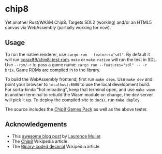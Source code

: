 # chip8

Yet another Rust/WASM Chip8.  Targets SDL2 (working) and/or an HTML5 canvas via WebAssembly (partially working for now).

## Usage

To run the native renderer, use `cargo run --features="sdl"`.  By default it will run [corax89/chip8-test-rom](https://github.com/corax89/chip8-test-rom).  `make` or `make native` will run the test in SDL.  Use `--rom/-r` to pass a game name: `cargo run --features="sdl" -- -r brix`.  Game ROMs are compiled in to the library.

To build the WebAssembly frontend, first run `make deps`.  Use `make dev` and point your browser to `localhost:8080` to use the local development build.  For sorta-kinda "hot reloading", keep that terminal open, and use `make wasm` in another terminal to rebuild the Wasm module on change, the dev server will pick it up.  To deploy the compiled site to `docs/`, run `make deploy`.

The source includes the [Chip8 Games Pack](https://www.zophar.net/pdroms/chip8/chip-8-games-pack.html) as well as the above tester.

## Acknowledgements

* This [awesome blog post](http://www.multigesture.net/articles/how-to-write-an-emulator-chip-8-interpreter/) by [Laurence Muller](http://www.multigesture.net/about/).
* The [Chip8](https://en.wikipedia.org/wiki/CHIP-8) Wikipedia article.
* The [Binary-coded decimal](https://en.wikipedia.org/wiki/Binary-coded_decimal) Wikipedia article.
